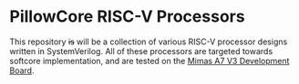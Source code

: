 # PillowCore RISC-V Processors

This repository ~~is~~ will be a collection of various RISC-V processor designs written in SystemVerilog. All of these processors are targeted towards softcore implementation, and are tested on the [Mimas A7 V3 Development Board](https://numato.com/docs/mimas-artix-7-fpga-development-board-with-ddr-sdram-and-gigabit-ethernet/). 

